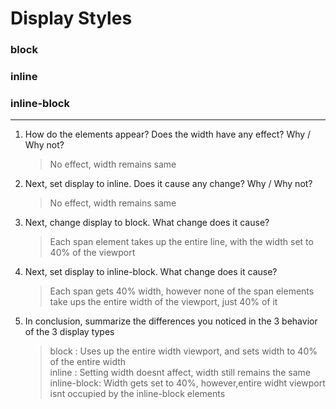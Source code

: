 # Display Styles

### block

### inline

### inline-block

<hr/>

1. How do the elements appear? Does the width have any effect? Why / Why not?

   > No effect, width remains same

2. Next, set display to inline. Does it cause any change? Why / Why not?

   > No effect, width remains same

3. Next, change display to block. What change does it cause?

   > Each span element takes up the entire line, with the width set to 40% of the viewport

4. Next, set display to inline-block. What change does it cause?

   > Each span gets 40% width, however none of the span elements take ups the entire width of the viewport, just 40% of it

5. In conclusion, summarize the differences you noticed in the 3 behavior of the 3 display
   types
   > block : Uses up the entire width viewport, and sets width to 40% of the entire width
   > <br/>
   > inline : Setting width doesnt affect, width still remains the same
   > <br/>
   > inline-block: Width gets set to 40%, however,entire widht viewport isnt occupied by the inline-block elements
